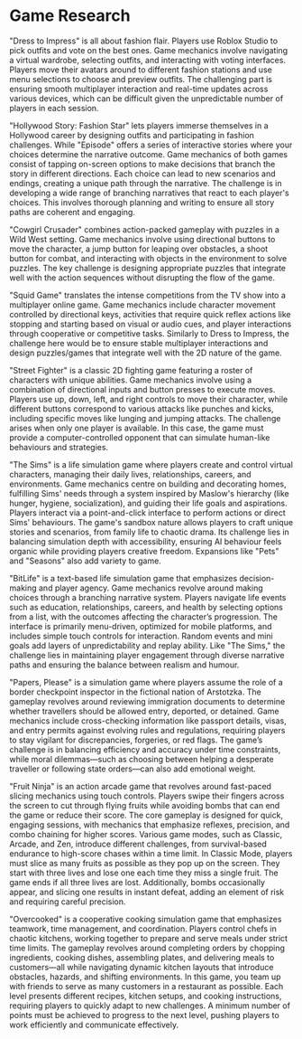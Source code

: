 <h1>Game Research</h1> 

"Dress to Impress" is all about fashion flair. Players use Roblox Studio to pick outfits and vote on the best ones. Game mechanics involve navigating a virtual wardrobe, selecting outfits, and interacting with voting interfaces. Players move their avatars around to different fashion stations and use menu selections to choose and preview outfits. The challenging part is ensuring smooth multiplayer interaction and real-time updates across various devices, which can be difficult given the unpredictable number of players in each session. 

"Hollywood Story: Fashion Star" lets players immerse themselves in a Hollywood career by designing outfits and participating in fashion challenges. While "Episode" offers a series of interactive stories where your choices determine the narrative outcome. Game mechanics of both games consist of tapping on-screen options to make decisions that branch the story in different directions. Each choice can lead to new scenarios and endings, creating a unique path through the narrative. The challenge is in developing a wide range of branching narratives that react to each player's choices. This involves thorough planning and writing to ensure all story paths are coherent and engaging. 

"Cowgirl Crusader" combines action-packed gameplay with puzzles in a Wild West setting. Game mechanics involve using directional buttons to move the character, a jump button for leaping over obstacles, a shoot button for combat, and interacting with objects in the environment to solve puzzles. The key challenge is designing appropriate puzzles that integrate well with the action sequences without disrupting the flow of the game. 

"Squid Game" translates the intense competitions from the TV show into a multiplayer online game. Game mechanics include character movement controlled by directional keys, activities that require quick reflex actions like stopping and starting based on visual or audio cues, and player interactions through cooperative or competitive tasks. Similarly to Dress to Impress, the challenge here would be to ensure stable multiplayer interactions and design puzzles/games that integrate well with the 2D nature of the game. 

"Street Fighter" is a classic 2D fighting game featuring a roster of characters with unique abilities. Game mechanics involve using a combination of directional inputs and button presses to execute moves. Players use up, down, left, and right controls to move their character, while different buttons correspond to various attacks like punches and kicks, including specific moves like lunging and jumping attacks.  The challenge arises when only one player is available. In this case, the game must provide a computer-controlled opponent that can simulate human-like behaviours and strategies. 

"The Sims" is a life simulation game where players create and control virtual characters, managing their daily lives, relationships, careers, and environments. Game mechanics centre on building and decorating homes, fulfilling Sims' needs through a system inspired by Maslow's hierarchy (like hunger, hygiene, socialization), and guiding their life goals and aspirations. Players interact via a point-and-click interface to perform actions or direct Sims' behaviours. The game's sandbox nature allows players to craft unique stories and scenarios, from family life to chaotic drama. Its challenge lies in balancing simulation depth with accessibility, ensuring AI behaviour feels organic while providing players creative freedom. Expansions like "Pets" and "Seasons" also add variety to game. 

"BitLife" is a text-based life simulation game that emphasizes decision-making and player agency. Game mechanics revolve around making choices through a branching narrative system. Players navigate life events such as education, relationships, careers, and health by selecting options from a list, with the outcomes affecting the character’s progression. The interface is primarily menu-driven, optimized for mobile platforms, and includes simple touch controls for interaction. Random events and mini goals add layers of unpredictability and replay ability. Like "The Sims," the challenge lies in maintaining player engagement through diverse narrative paths and ensuring the balance between realism and humour.  

"Papers, Please" is a simulation game where players assume the role of a border checkpoint inspector in the fictional nation of Arstotzka. The gameplay revolves around reviewing immigration documents to determine whether travellers should be allowed entry, deported, or detained. Game mechanics include cross-checking information like passport details, visas, and entry permits against evolving rules and regulations, requiring players to stay vigilant for discrepancies, forgeries, or red flags. The game’s challenge is in balancing efficiency and accuracy under time constraints, while moral dilemmas—such as choosing between helping a desperate traveller or following state orders—can also add emotional weight. 

"Fruit Ninja" is an action arcade game that revolves around fast-paced slicing mechanics using touch controls. Players swipe their fingers across the screen to cut through flying fruits while avoiding bombs that can end the game or reduce their score. The core gameplay is designed for quick, engaging sessions, with mechanics that emphasize reflexes, precision, and combo chaining for higher scores. Various game modes, such as Classic, Arcade, and Zen, introduce different challenges, from survival-based endurance to high-score chases within a time limit. In Classic Mode, players must slice as many fruits as possible as they pop up on the screen. They start with three lives and lose one each time they miss a single fruit. The game ends if all three lives are lost. Additionally, bombs occasionally appear, and slicing one results in instant defeat, adding an element of risk and requiring careful precision. 

"Overcooked" is a cooperative cooking simulation game that emphasizes teamwork, time management, and coordination. Players control chefs in chaotic kitchens, working together to prepare and serve meals under strict time limits. The gameplay revolves around completing orders by chopping ingredients, cooking dishes, assembling plates, and delivering meals to customers—all while navigating dynamic kitchen layouts that introduce obstacles, hazards, and shifting environments. In this game, you team up with friends to serve as many customers in a restaurant as possible. Each level presents different recipes, kitchen setups, and cooking instructions, requiring players to quickly adapt to new challenges. A minimum number of points must be achieved to progress to the next level, pushing players to work efficiently and communicate effectively. 
